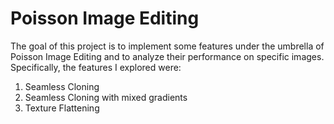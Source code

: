 Poisson Image Editing
=============

The goal of this project is to implement some features under the umbrella of Poisson Image Editing and to analyze their performance on specific images. Specifically, the features I explored were:

1. Seamless Cloning
2. Seamless Cloning with mixed gradients
3. Texture Flattening


